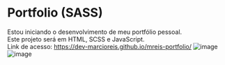 # Portfolio (SASS)
Estou iniciando o desenvolvimento de meu portfólio pessoal.<br>
Este projeto será em HTML, SCSS e JavaScript.<br>
Link de acesso: https://dev-marcioreis.github.io/mreis-portfolio/
![image](https://user-images.githubusercontent.com/122680054/221621491-2440a614-7b39-4712-96c8-82d646546f99.png)
![image](https://user-images.githubusercontent.com/122680054/221621569-1b167442-cf59-461b-9840-089c34122490.png)


